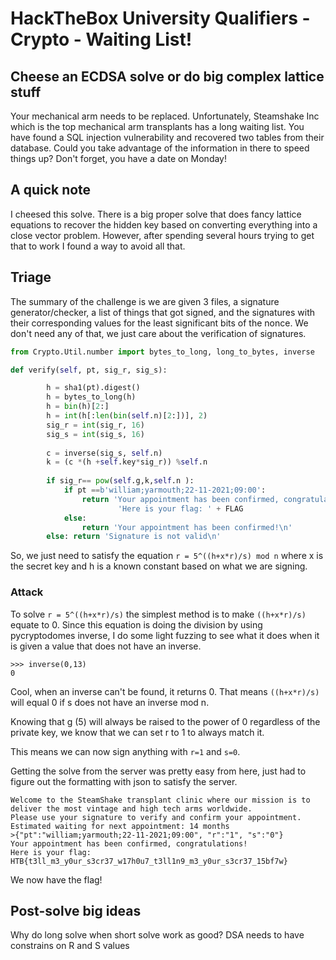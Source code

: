 # HackTheBox University Qualifiers - Crypto - Waiting List!

## Cheese an ECDSA solve or do big complex lattice stuff

Your mechanical arm needs to be replaced. Unfortunately, Steamshake Inc which is the top mechanical arm transplants has a long waiting list. You have found a SQL injection vulnerability and recovered two tables from their database. Could you take advantage of the information in there to speed things up? Don't forget, you have a date on Monday!

## A quick note

I cheesed this solve. There is a big proper solve that does fancy lattice equations to recover the hidden key based on converting everything into a close vector problem. However, after spending several hours trying to get that to work I found a way to avoid all that.

## Triage

The summary of the challenge is we are given 3 files, a signature generator/checker, a list of things that got signed, and the signatures with their corresponding values for the least significant bits of the nonce. We don't need any of that, we just care about the verification of signatures.

```python
from Crypto.Util.number import bytes_to_long, long_to_bytes, inverse

def verify(self, pt, sig_r, sig_s):

		h = sha1(pt).digest()
		h = bytes_to_long(h)
		h = bin(h)[2:]
		h = int(h[:len(bin(self.n)[2:])], 2)
		sig_r = int(sig_r, 16)
		sig_s = int(sig_s, 16)
		
		c = inverse(sig_s, self.n)
		k = (c *(h +self.key*sig_r)) %self.n
		
		if sig_r== pow(self.g,k,self.n ):
			if pt ==b'william;yarmouth;22-11-2021;09:00':
				return 'Your appointment has been confirmed, congratulations!\n' +\
						'Here is your flag: ' + FLAG
			else:
				return 'Your appointment has been confirmed!\n'
		else: return 'Signature is not valid\n'
```

So, we just need to satisfy the equation `r = 5^((h+x*r)/s) mod n` where x is the secret key and h is a known constant based on what we are signing. 

### Attack

To solve `r = 5^((h+x*r)/s)` the simplest method is to make `((h+x*r)/s)` equate to 0. Since this equation is doing the division by using pycryptodomes inverse, I do some light fuzzing to see what it does when it is given a value that does not have an inverse.
```
>>> inverse(0,13)
0
```
Cool, when an inverse can't be found, it returns 0. That means `((h+x*r)/s)` will equal 0 if s does not have an inverse mod n.

Knowing that g (5) will always be raised to the power of 0 regardless of the private key, we know that we can set r to 1 to always match it. 

This means we can now sign anything with `r=1` and `s=0`.

Getting the solve from the server was pretty easy from here, just had to figure out the formatting with json to satisfy the server.

```
Welcome to the SteamShake transplant clinic where our mission is to deliver the most vintage and high tech arms worldwide.
Please use your signature to verify and confirm your appointment.
Estimated waiting for next appointment: 14 months
>{"pt":"william;yarmouth;22-11-2021;09:00", "r":"1", "s":"0"}
Your appointment has been confirmed, congratulations!
Here is your flag: HTB{t3ll_m3_y0ur_s3cr37_w17h0u7_t3ll1n9_m3_y0ur_s3cr37_15bf7w}
```

We now have the flag!

## Post-solve big ideas

Why do long solve when short solve work as good? DSA needs to have constrains on R and S values
